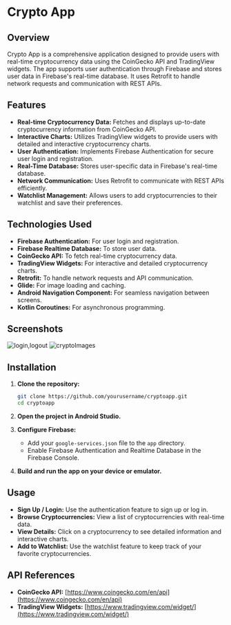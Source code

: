 # Crypto App

## Overview
Crypto App is a comprehensive application designed to provide users with real-time cryptocurrency data using the CoinGecko API and TradingView widgets. The app supports user authentication through Firebase and stores user data in Firebase's real-time database. It uses Retrofit to handle network requests and communication with REST APIs.

## Features
- **Real-time Cryptocurrency Data:** Fetches and displays up-to-date cryptocurrency information from CoinGecko API.
- **Interactive Charts:** Utilizes TradingView widgets to provide users with detailed and interactive cryptocurrency charts.
- **User Authentication:** Implements Firebase Authentication for secure user login and registration.
- **Real-Time Database:** Stores user-specific data in Firebase's real-time database.
- **Network Communication:** Uses Retrofit to communicate with REST APIs efficiently.
- **Watchlist Management:** Allows users to add cryptocurrencies to their watchlist and save their preferences.

## Technologies Used
- **Firebase Authentication:** For user login and registration.
- **Firebase Realtime Database:** To store user data.
- **CoinGecko API:** To fetch real-time cryptocurrency data.
- **TradingView Widgets:** For interactive and detailed cryptocurrency charts.
- **Retrofit:** To handle network requests and API communication.
- **Glide:** For image loading and caching.
- **Android Navigation Component:** For seamless navigation between screens.
- **Kotlin Coroutines:** For asynchronous programming.

## Screenshots
![login,logout](https://github.com/Harsh-developer-apk/Crypto-App/assets/150172274/47193805-c623-4503-8cf8-933a9d252e95)
![cryptoImages](https://github.com/Harsh-developer-apk/Crypto-App/assets/150172274/5de72b3b-37b5-4e17-8482-cdda13f22a03)

## Installation
1. **Clone the repository:**
   ```sh
   git clone https://github.com/yourusername/cryptoapp.git
   cd cryptoapp
   ```

2. **Open the project in Android Studio.**

3. **Configure Firebase:**
   - Add your `google-services.json` file to the `app` directory.
   - Enable Firebase Authentication and Realtime Database in the Firebase Console.

4. **Build and run the app on your device or emulator.**

## Usage
- **Sign Up / Login:** Use the authentication feature to sign up or log in.
- **Browse Cryptocurrencies:** View a list of cryptocurrencies with real-time data.
- **View Details:** Click on a cryptocurrency to see detailed information and interactive charts.
- **Add to Watchlist:** Use the watchlist feature to keep track of your favorite cryptocurrencies.

## API References
- **CoinGecko API:** [https://www.coingecko.com/en/api](https://www.coingecko.com/en/api)
- **TradingView Widgets:** [https://www.tradingview.com/widget/](https://www.tradingview.com/widget/)


